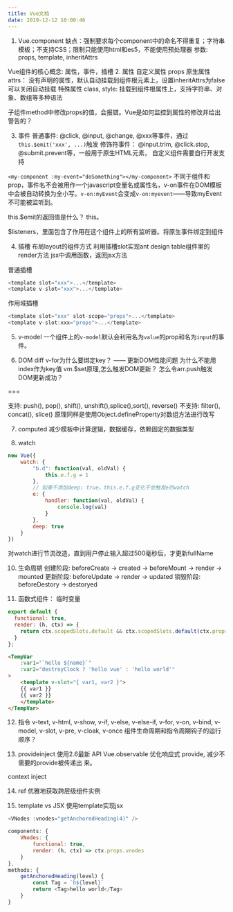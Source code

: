 ```yaml
---
title: Vue文档
date: 2019-12-12 10:00:46
---
```

1. Vue.component
缺点：强制要求每个component中的命名不得重复；字符串模板；不支持CSS；限制只能使用html和es5，不能使用预处理器
参数: props, template, inheritAttrs


Vue组件的核心概念: 属性，事件，插槽
2. 属性
自定义属性 props
原生属性   attrs： 没有声明的属性，默认自动挂载到组件根元素上，设置inheritAttrs为false可以关闭自动挂载
特殊属性   class, style: 挂载到组件根属性上，支持字符串、对象、数组等多种语法

子组件method中修改props的值，会报错。Vue是如何监控到属性的修改并给出警告的？

3. 事件
普通事件: @click, @input, @change, @xxx等事件，通过`this.$emit('xxx', ...)`触发
修饰符事件： @input.trim, @click.stop, @submit.prevent等，一般用于原生HTML元素， 自定义组件需要自行开发支持


`<my-component :my-event="doSomething"></my-component>`
不同于组件和prop，事件名不会被用作一个javascript变量名或属性名，v-on事件在DOM模板中会被自动转换为全小写。`v-on:myEvent`会变成`v-on:myevent`——导致myEvent不可能被监听到。

this.$emit的返回值是什么？
this。

$listeners，里面包含了作用在这个组件上的所有监听器。将原生事件绑定到组件

4. 插槽
布局layout的组件方式
利用插槽slot实现ant design table组件里的render方法
jsx中调用函数，返回jsx方法

普通插槽
```js
<template slot="xxx">...</template>
<template v-slot="xxx">...</template>
```
作用域插槽
```js
<template slot="xxx" slot-scope="props">...</template>
<template v-slot:xxx="props">...</template>
```

5. v-model
一个组件上的`v-model`默认会利用名为`value`的prop和名为`input`的事件。

6. DOM diff
v-for为什么要绑定key？   —— 更新DOM性能问题
为什么不能用index作为key值 
vm.$set原理,怎么触发DOM更新？ 
怎么令arr.push触发DOM更新成功？

===

支持: push(), pop(), shift(), unshift(),splice(),sort(), reverse()
不支持: filter(), concat(), slice()
原理同样是使用Object.defineProperty对数组方法进行改写

7. computed
减少模板中计算逻辑，数据缓存，依赖固定的数据类型

9. watch
```js
new Vue({
    watch: {
        "b.d": function(val, oldVal) {
            this.e.f.g = 1
        },
        // 如果不添加deep: true。this.e.f.g变化不会触发e的watch
        e: {
            handler: function(val, oldVal) {
                console.log(val)
            }
        },
        deep: true
    }
})
```
对watch进行节流改造，直到用户停止输入超过500毫秒后，才更新fullName

10. 生命周期
创建阶段: beforeCreate -> created -> beforeMount -> render -> mounted
更新阶段: beforeUpdate -> render -> updated
销毁阶段: beforeDestory -> destoryed

11. 函数式组件： 临时变量
```js
export default {
  functional: true,
  render: (h, ctx) => {
    return ctx.scopedSlots.default && ctx.scopedSlots.default(ctx.props || {});
  }
};
```

```html
<TempVar
    :var1="`hello ${name}`"
    :var2="destroyClock ? 'hello vue' : 'hello world'"
>
    <template v-slot="{ var1, var2 }">
    {{ var1 }}
    {{ var2 }}
    </template>
</TempVar>
```

12. 指令
v-text, v-html, v-show, v-if, v-else, v-else-if, v-for, v-on, v-bind, v-model, v-slot, v-pre, v-cloak, v-once
组件生命周期和指令周期钩子的运行顺序？

13. provideinject
使用2.6最新 API Vue.observable 优化响应式 provide, 减少不需要的provide被传递出 来。

context inject  

14. ref 优雅地获取跨层级组件实例

15. template vs JSX
使用template实现jsx

```js
<VNodes :vnodes="getAnchoredHeading(4)" />

components: {
    VNodes: {
        functional: true,
        render: (h, ctx) => ctx.props.vnodes
    }
},
methods: {
    getAnchoredHeading(level) {
        const Tag = `h${level}`
        return <Tag>hello world</Tag>
    }
}
```